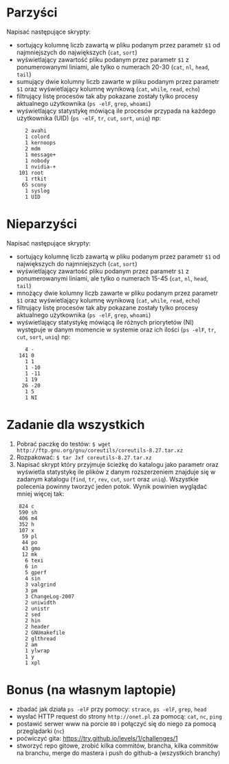 Parzyści
========

Napisać następujące skrypty:
 * sortujący kolumnę liczb zawartą w pliku podanym przez parametr `$1` od najmniejszych do największych (`cat`, `sort`)
 * wyświetlający zawartość pliku podanym przez parametr `$1` z ponumerowanymi liniami, ale tylko o numerach 20-30 (`cat`, `nl`, `head`, `tail`)
 * sumujący dwie kolumny liczb zawarte w pliku podanym przez parametr `$1` oraz wyświetlający kolumnę wynikową (`cat`, `while`, `read`, `echo`)
 * filtrujący listę procesów tak aby pokazane zostały tylko procesy aktualnego użytkownika (`ps -elF`, `grep`, `whoami`) 
 * wyświetlający statystykę mówiącą ile procesów przypada na każdego użytkownika (UID) (`ps -elF`, `tr`, `cut`, `sort`, `uniq`) np:
```
      2 avahi
      1 colord
      1 kernoops
      2 mdm
      1 message+
      1 nobody
      1 nvidia-+
    101 root
      1 rtkit
     65 scony
      1 syslog
      1 UID
```

Nieparzyści
===========

Napisać następujące skrypty:
 * sortujący kolumnę liczb zawartą w pliku podanym przez parametr `$1` od największych do najmniejszych (`cat`, `sort`)
 * wyświetlający zawartość pliku podanym przez parametr `$1` z ponumerowanymi liniami, ale tylko o numerach 15-45 (`cat`, `nl`, `head`, `tail`)
 * mnożący dwie kolumny liczb zawarte w pliku podanym przez parametr `$1` oraz wyświetlający kolumnę wynikową (`cat`, `while`, `read`, `echo`)
 * filtrujący listę procesów tak aby pokazane zostały tylko procesy aktualnego użytkownika (`ps -elF`, `grep`, `whoami`) 
 * wyświetlający statystykę mówiącą ile różnych priorytetów (NI) występuje w danym momencie w systemie oraz ich ilości (`ps -elF`, `tr`, `cut`, `sort`, `uniq`) np:
```
      4 -
    141 0
      1 1
      1 -10
      1 -11
      1 19
     26 -20
      1 5
      1 NI
```

Zadanie dla wszystkich
======================
1. Pobrać paczkę do testów: `$ wget http://ftp.gnu.org/gnu/coreutils/coreutils-8.27.tar.xz`
2. Rozpakować: `$ tar Jxf coreutils-8.27.tar.xz`
3. Napisać skrypt który przyjmuje ścieżkę do katalogu jako parametr oraz wyświetla statystykę ile plików z danym rozszerzeniem znajduje się w zadanym katalogu (`find`, `tr`, `rev`, `cut`, `sort` oraz `uniq`). Wszystkie polecenia powinny tworzyć jeden potok. Wynik powinien wyglądać mniej więcej tak:
```
    824 c
    590 sh
    406 m4
    352 h
    107 x
     59 pl
     44 po
     43 gmo
     12 mk
      6 texi
      6 in
      5 gperf
      4 sin
      3 valgrind
      3 pm
      3 ChangeLog-2007
      2 uniwidth
      2 unistr
      2 sed
      2 hin
      2 header
      2 GNUmakefile
      2 glthread
      2 am
      1 ylwrap
      1 y
      1 xpl

```

Bonus (na własnym laptopie)
===========================

 * zbadać jak działa `ps -elF` przy pomocy: `strace`, `ps -elF`, `grep`, `head`
 * wysłać HTTP request do strony `http://onet.pl` za pomocą: `cat`, `nc`, `ping`
 * postawić serwer www na porcie `80` i połączyć się do niego za pomocą przeglądarki (`nc`)
 * poćwiczyć gita: https://try.github.io/levels/1/challenges/1
 * stworzyć repo gitowe, zrobić kilka commitów, brancha, kilka commitów na branchu, merge do mastera i push do github-a (wszystkich branchy)
